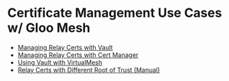 # Certificate Management Use Cases w/ Gloo Mesh

- [Managing Relay Certs with Vault](relay-certs-vault/README.md)
- [Managing Relay Certs with Cert Manager](relay-certs-cert-mgr/README.md)
- [Using Vault with VirtualMesh](virtual-mesh-certs-vault/README.md)
- [Relay Certs with Different Root of Trust (Manual)](relay-certs-manual/README.md)